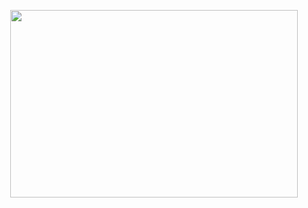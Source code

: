 <p align="center">
  <img width="460" height="300" src="[https://picsum.photos/460/300](https://github.com/user-attachments/assets/52e6a326-4987-4459-a62b-de60e9c47f55)">
</p>
